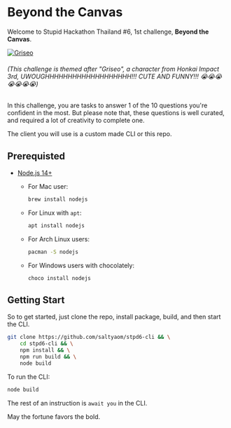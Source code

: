 # Beyond the Canvas
Welcome to Stupid Hackathon Thailand #6, 1st challenge, **Beyond the Canvas**.

[![Griseo](https://user-images.githubusercontent.com/35027979/173251592-43b616ed-fff2-43f9-97ee-00c7df3e02c9.jpeg)](https://youtu.be/qTx2D1jgv_s)
###### (This challenge is themed after "Griseo", a character from Honkai Impact 3rd, UWOUGHHHHHHHHHHHHHHHHHHH!!! CUTE AND FUNNY!!! 😭😭😭😭😭😭😭)

In this challenge, you are tasks to answer 1 of the 10 questions you're confident in the most.
But please note that, these questions is well curated, and required a lot of creativity to complete one.

The client you will use is a custom made CLI or this repo.

## Prerequisted
- [Node.js 14+](https://nodejs.org)
    - For Mac user:
        ```bash
        brew install nodejs
        ```
    - For Linux with `apt`:
        ```bash
        apt install nodejs
        ```

    - For Arch Linux users:
        ```bash
        pacman -S nodejs
        ```

    - For Windows users with chocolately:
        ```bash
        choco install nodejs
        ```

## Getting Start
So to get started, just clone the repo, install package, build, and then start the CLI.
```bash
git clone https://github.com/saltyaom/stpd6-cli && \
    cd stpd6-cli && \
    npm install && \
    npm run build && \
    node build
```

To run the CLI:
```bash
node build
````

The rest of an instruction is `await you` in the CLI.

May the fortune favors the bold.
